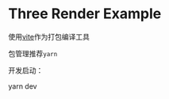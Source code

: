 Three Render Example
======================

使用[vite](https://vitejs.dev/)作为打包编译工具

包管理推荐`yarn`

开发启动：

  yarn dev
  